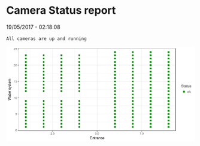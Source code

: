 Camera Status report
================
19/05/2017 - 02:18:08

    All cameras are up and running

![](camreport_files/figure-markdown_github/unnamed-chunk-2-1.png)
